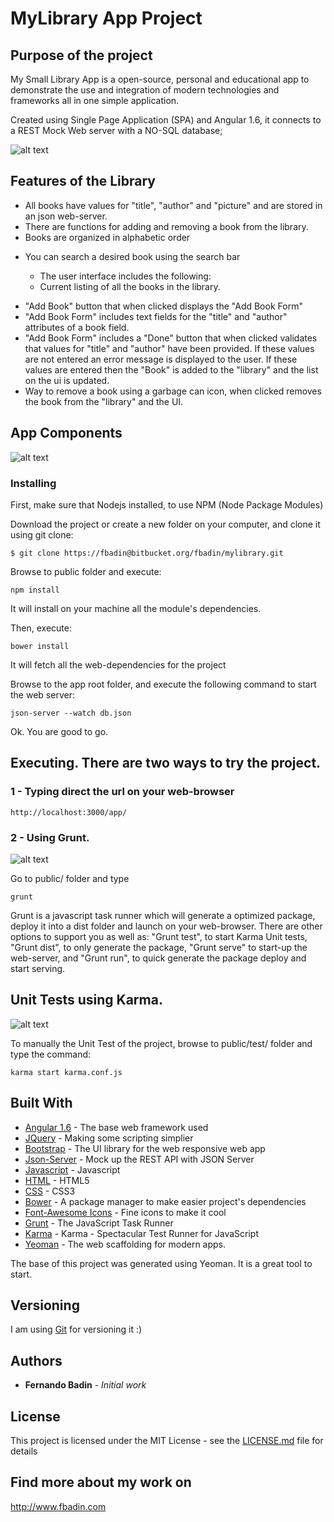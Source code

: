 # MyLibrary App Project

## Purpose of the project

My Small Library App is a open-source, personal and educational app to demonstrate the use and integration of modern technologies and frameworks all in one simple application. 
 
Created using Single Page Application (SPA) and Angular 1.6, it connects to a REST Mock Web server with a NO-SQL database;

![alt text](https://code-maven.com/img/angularjs.png "AngularJS")


## Features of the Library
	
* All books have values for "title", "author" and "picture" and are stored in an json web-server.
* There  are functions for adding and removing a book from the library.
* Books are organized in alphabetic order

- You can search a desired book using the search bar
 	
    - The user interface includes the following:
    - Current listing of all the books in the library.
*   "Add Book" button that when clicked displays the "Add Book Form"
*   "Add Book Form" includes text fields for the "title" and "author" attributes of a book field.
*   "Add Book Form" includes a "Done" button that when clicked validates that values for "title" and "author" have 
       been provided. If these values are not entered an error message is displayed to the user. 
       If these values are entered then the "Book" is added to the "library" and the list on the ui is updated.
*   Way to remove a book using a garbage can icon, when clicked removes the book from the "library" and the UI.

## App Components

![alt text](http://www.buddyget.net/static/img/mylibrary.png "Components Design")

### Installing

First, make sure that Nodejs installed, to use NPM (Node Package Modules)

Download the project or create a new folder on your computer, and clone it using git clone:

```
$ git clone https://fbadin@bitbucket.org/fbadin/mylibrary.git 
```

Browse to public folder and execute:
```
npm install
```
It will install on your machine all the module's dependencies. 

Then, execute:
```
bower install
```
It will fetch all the web-dependencies for the project

Browse to the app root folder, and execute the following command to start the web server:

```
json-server --watch db.json
```

Ok. You are good to go.

## Executing. There are two ways to try the project.

### 1 - Typing direct the url on your web-browser
```
http://localhost:3000/app/
```

### 2 - Using Grunt.
![alt text](https://gruntjs.com/img/og.png "Grunt")

Go to public/ folder and type
```
grunt
```

Grunt is a javascript task runner which will generate a optimized package, deploy it into a dist folder and launch on your web-browser. 
There are other options to support you as well as: "Grunt test", to start Karma Unit tests, "Grunt dist", to only generate the package, "Grunt serve" to start-up the web-server, and "Grunt run", to quick generate the package deploy and start serving.

## Unit Tests using Karma.
![alt text](https://karma-runner.github.io/assets/img/banner.png "Karma")

To manually the Unit Test of the project, browse to public/test/ folder and type the command:

```
karma start karma.conf.js
``` 

## Built With

* [Angular 1.6](https://angularjs.org/) -  The base web framework used
* [JQuery](https://jquery.com/) - Making some scripting simplier
* [Bootstrap](http://getbootstrap.com/) - The UI library for the web responsive web app
* [Json-Server](http://www.betterpixels.co.uk/projects/2015/05/09/mock-up-your-rest-api-with-json-server/) - Mock up the REST API with JSON Server
* [Javascript](https://www.javascript.com/) - Javascript
* [HTML](http://html.com/) - HTML5
* [CSS](https://www.w3schools.com/cssref/) - CSS3
* [Bower](https://bower.io/) - A package manager to make easier project's dependencies
* [Font-Awesome Icons](http://fontawesome.io/icons/) - Fine icons to make it cool
* [Grunt](https://gruntjs.com/) - The JavaScript Task Runner
* [Karma](karma-runner.github.io) - Karma - Spectacular Test Runner for JavaScript
* [Yeoman](http://yeoman.io/) - The web scaffolding for modern apps.

The base of this project was generated using Yeoman. It is a great tool to start. 

## Versioning

I am using [Git]() for versioning it :)

## Authors

* **Fernando Badin** - *Initial work* 

## License

This project is licensed under the MIT License - see the [LICENSE.md](LICENSE.md) file for details

## Find more about my work on

http://www.fbadin.com